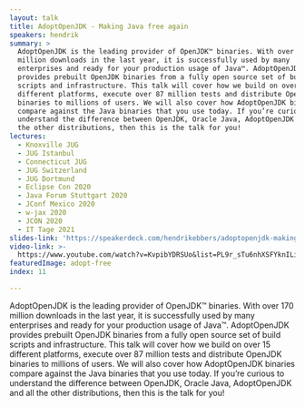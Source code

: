 ```yaml
---
layout: talk
title: AdoptOpenJDK - Making Java free again
speakers: hendrik
summary: >
  AdoptOpenJDK is the leading provider of OpenJDK™ binaries. With over 170
  million downloads in the last year, it is successfully used by many
  enterprises and ready for your production usage of Java™. AdoptOpenJDK
  provides prebuilt OpenJDK binaries from a fully open source set of build
  scripts and infrastructure. This talk will cover how we build on over 15
  different platforms, execute over 87 million tests and distribute OpenJDK
  binaries to millions of users. We will also cover how AdoptOpenJDK binaries
  compare against the Java binaries that you use today. If you’re curious to
  understand the difference between OpenJDK, Oracle Java, AdoptOpenJDK and all
  the other distributions, then this is the talk for you!
lectures:
  - Knoxville JUG
  - JUG Istanbul
  - Connecticut JUG
  - JUG Switzerland
  - JUG Dortmund
  - Eclipse Con 2020
  - Java Forum Stuttgart 2020
  - JConf Mexico 2020
  - w-jax 2020
  - JCON 2020
  - IT Tage 2021
slides-link: 'https://speakerdeck.com/hendrikebbers/adoptopenjdk-making-java-free-again'
video-link: >-
  https://www.youtube.com/watch?v=KvpibYDRSUo&list=PL9r_sTu6nhXSFYknILieFl2YbFBrJIWRW
featuredImage: adopt-free
index: 11

---
```


AdoptOpenJDK is the leading provider of OpenJDK™ binaries. With over 170 million downloads in the last year, it is successfully used by many enterprises and ready for your production usage of Java™. AdoptOpenJDK provides prebuilt OpenJDK binaries from a fully open source set of build scripts and infrastructure. This talk will cover how we build on over 15 different platforms, execute over 87 million tests and distribute OpenJDK binaries to millions of users. We will also cover how AdoptOpenJDK binaries compare against the Java binaries that you use today. If you’re curious to understand the difference between OpenJDK, Oracle Java, AdoptOpenJDK and all the other distributions, then this is the talk for you!
